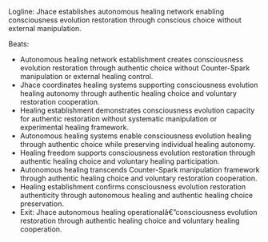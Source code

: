 ﻿---
series: 6
novella: 4
file: S6N4_CH12
type: chapter
pov: Jhace
setting: Autonomous healing network - restoration freedom
word_target_min: 1201
word_target_max: 2299
status: outline
---
Logline: Jhace establishes autonomous healing network enabling consciousness evolution restoration through conscious choice without external manipulation.

Beats:
- Autonomous healing network establishment creates consciousness evolution restoration through authentic choice without Counter-Spark manipulation or external healing control.
- Jhace coordinates healing systems supporting consciousness evolution healing autonomy through authentic healing choice and voluntary restoration cooperation.
- Healing establishment demonstrates consciousness evolution capacity for authentic restoration without systematic manipulation or experimental healing framework.
- Autonomous healing systems enable consciousness evolution healing through authentic choice while preserving individual healing autonomy.
- Healing freedom supports consciousness evolution restoration through authentic healing choice and voluntary healing participation.
- Autonomous healing transcends Counter-Spark manipulation framework through authentic healing choice and voluntary restoration cooperation.
- Healing establishment confirms consciousness evolution restoration authenticity through autonomous healing and authentic healing choice preservation.
- Exit: Jhace autonomous healing operationalâ€”consciousness evolution restoration through authentic healing choice and voluntary healing cooperation.